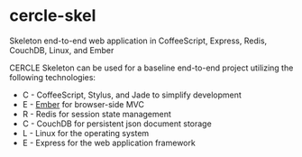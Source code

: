 cercle-skel
===========

Skeleton end-to-end web application in CoffeeScript, Express, Redis, CouchDB, Linux, and Ember

CERCLE Skeleton can be used for a baseline end-to-end project utilizing the following technologies:

* C - CoffeeScript, Stylus, and Jade to simplify development
* E - [Ember](http://emberjs.com/) for browser-side MVC
* R - Redis for session state management
* C - CouchDB for persistent json document storage
* L - Linux for the operating system
* E - Express for the web application framework


